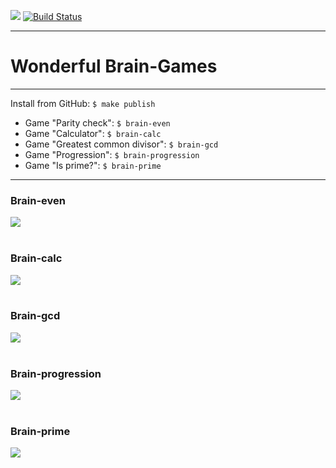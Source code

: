 <a href="https://codeclimate.com/github/SergoZheludkov/frontend-project-lvl1/maintainability"><img class="imgwidth" src="https://api.codeclimate.com/v1/badges/69bec3313460816a3246/maintainability" /></a>
[![Build Status](https://travis-ci.org/SergoZheludkov/frontend-project-lvl1.svg?branch=master)](https://travis-ci.org/SergoZheludkov/frontend-project-lvl1)


<hr>
<div><p><h1>Wonderful Brain-Games</h1></p></div>
<hr>
<div><p>Install from GitHub: <code>$ make publish</code></p></div>

<div><ul>
  <li>Game "Parity check": <code>$ brain-even</code></li>
  <li>Game "Сalculator": <code>$ brain-calc</code></li>
  <li>Game "Greatest common divisor": <code>$ brain-gcd</code></li>
  <li>Game "Progression": <code>$ brain-progression</code></li>
  <li>Game "Is prime?": <code>$ brain-prime</code></li>
</ul></div>
<hr>
<div><p><h3>Brain-even</h3></p></div>
<div><a href="https://asciinema.org/a/jaHbvIWFKPPTZBueFhe8fHZ2n" target="_blank"><img src="https://asciinema.org/a/jaHbvIWFKPPTZBueFhe8fHZ2n.svg" /></a></div>
<br>
<div><p><h3>Brain-calc</h3></p></div>
<div><a href="https://asciinema.org/a/42suWBosqQzE5QT0usOM74S8A" target="_blank"><img src="https://asciinema.org/a/42suWBosqQzE5QT0usOM74S8A.svg" /></a></div>
<br>
<div><p><h3>Brain-gcd</h3></p></div>
<div><a href="https://asciinema.org/a/3kOqWARxnHyyiJn1fLRZMGuji" target="_blank"><img src="https://asciinema.org/a/3kOqWARxnHyyiJn1fLRZMGuji.svg" /></a></div>
<br>
<div><p><h3>Brain-progression</h3></p></div>
<div><a href="https://asciinema.org/a/0J0oGvRXArnLhP0B7wSYL0mg0" target="_blank"><img src="https://asciinema.org/a/0J0oGvRXArnLhP0B7wSYL0mg0.svg" /></a></div>
<br>
<div><p><h3>Brain-prime</h3></p></div>
<div><a href="https://asciinema.org/a/bNksCVH9j5JEZQ7QWJcmWZlRy" target="_blank"><img src="https://asciinema.org/a/bNksCVH9j5JEZQ7QWJcmWZlRy.svg" /></a></div>

